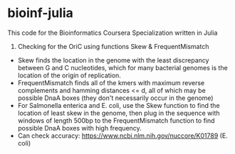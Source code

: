 # bioinf-julia
This code for the Bioinformatics Coursera Specialization written in Julia
1) Checking for the OriC using functions Skew & FrequentMismatch 
  - Skew finds the location in the genome with the least discrepancy between G and C nucleotides, which for many bacterial genomes is the location of the origin of replication.
  - FrequentMismatch finds all of the kmers with maximum reverse complements and hamming distances <= d, all of which may be possible DnaA boxes (they don't necessarily occur in the genome)
  - For Salmonella enterica and E. coli, use the Skew function to find the location of least skew in the genome, then plug in the sequence with windows of length 500bp to the FrequentMismatch function to find possible DnaA boxes with high frequency.
  - Can check accuracy: https://www.ncbi.nlm.nih.gov/nuccore/K01789 (E. coli) 

